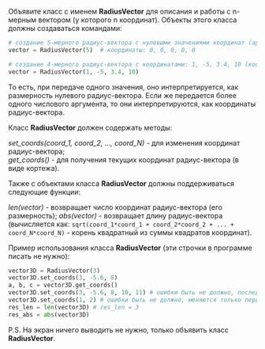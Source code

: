 Объявите класс с именем **RadiusVector** для описания и работы с n-мерным вектором (у которого n координат). Объекты этого класса должны создаваться командами:
```python
# создание 5-мерного радиус-вектора с нулевыми значениями координат (аргумент - целое число больше 1)
vector = RadiusVector(5)  # координаты: 0, 0, 0, 0, 0

# создание 4-мерного радиус-вектора с координатами: 1, -5, 3.4, 10 (координаты - любые целые или вещественные числа)
vector = RadiusVector(1, -5, 3.4, 10)
```
То есть, при передаче одного значения, оно интерпретируется, как размерность нулевого радиус-вектора. Если же передается более одного числового аргумента, то они интерпретируются, как координаты радиус-вектора.

Класс **RadiusVector** должен содержать методы:

_set_coords(coord_1, coord_2, ..., coord_N)_ - для изменения координат радиус-вектора;  
_get_coords()_ - для получения текущих координат радиус-вектора (в виде кортежа).

Также с объектами класса **RadiusVector** должны поддерживаться следующие функции:

_len(vector)_ - возвращает число координат радиус-вектора (его размерность);
_abs(vector)_ - возвращает длину радиус-вектора (вычисляется как: `sqrt(coord_1*coord_1 + coord_2*coord_2 + ... + coord_N*coord_N)` - корень квадратный из суммы квадратов координат).

Пример использования класса **RadiusVector** (эти строчки в программе писать не нужно):

```python
vector3D = RadiusVector(3)
vector3D.set_coords(3, -5.6, 8)
a, b, c = vector3D.get_coords()
vector3D.set_coords(3, -5.6, 8, 10, 11) # ошибки быть не должно, последние две координаты игнорируются
vector3D.set_coords(1, 2) # ошибки быть не должно, меняются только первые две координаты
res_len = len(vector3D) # res_len = 3
res_abs = abs(vector3D)
```
P.S. На экран ничего выводить не нужно, только объявить класс **RadiusVector**.